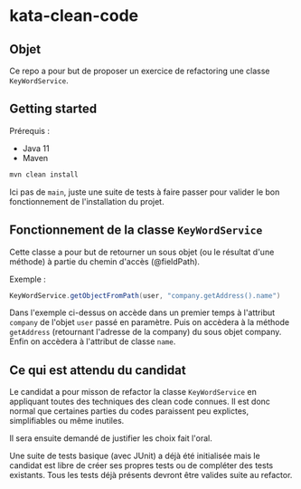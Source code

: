 # kata-clean-code

## Objet

Ce repo a pour but de proposer un exercice de refactoring une classe `KeyWordService`.

## Getting started

Prérequis :
* Java 11 
* Maven

```bash 
mvn clean install
```

Ici pas de `main`, juste une suite de tests à faire passer pour valider le bon fonctionnement de l'installation du projet.

## Fonctionnement de la classe `KeyWordService`

Cette classe a pour but de retourner un sous objet (ou le résultat d'une méthode) à partie du chemin d'accès (@fieldPath).

Exemple :

```java
KeyWordService.getObjectFromPath(user, "company.getAddress().name")
```

Dans l'exemple ci-dessus on accède dans un premier temps à l'attribut `company` de l'objet `user` passé en paramètre. Puis on accèdera à la méthode `getAddress` (retournant l'adresse de la company) du sous objet company.
Enfin on accèdera à l'attribut de classe `name`.

## Ce qui est attendu du candidat

Le candidat a pour misson de refactor la classe `KeyWordService` en appliquant toutes des techniques des clean code connues. Il est donc normal que certaines parties du codes paraissent peu explictes, simplifiables ou même inutiles.

Il sera ensuite demandé de justifier les choix fait l'oral.

Une suite de tests basique (avec JUnit) a déjà été initialisée mais le candidat est libre de créer ses propres tests ou de compléter des tests existants.
Tous les tests déjà présents devront être valides suite au refactor.
